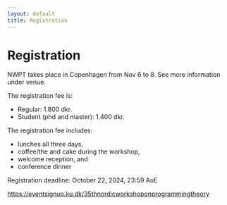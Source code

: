 ```yaml
---
layout: default
title: Registration
---
```


# Registration

NWPT takes place in Copenhagen from Nov 6 to 8. See more information under venue.

The registration fee is:
  * Regular: 1.800 dkr.
  * Student (phd and master): 1.400 dkr.

The registration fee includes:
  * lunches all three days,
  * coffee/the and cake during the workshop,
  * welcome reception, and
  * conference dinner

Registration deadline: October 22, 2024, 23:59 AoE

<a href="https://eventsignup.ku.dk/35thnordicworkshoponprogrammingtheory">https://eventsignup.ku.dk/35thnordicworkshoponprogrammingtheory</a>


